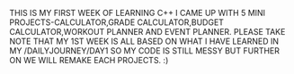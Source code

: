 THIS IS MY FIRST WEEK OF LEARNING C++ I CAME UP WITH 5 MINI PROJECTS-CALCULATOR,GRADE CALCULATOR,BUDGET CALCULATOR,WORKOUT PLANNER AND EVENT PLANNER.
PLEASE TAKE NOTE THAT MY 1ST WEEK IS ALL BASED ON WHAT I HAVE LEARNED IN MY /DAILYJOURNEY/DAY1 SO MY CODE IS STILL MESSY BUT FURTHER ON WE WILL REMAKE
EACH PROJECTS.  :)
